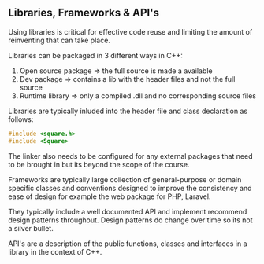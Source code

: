 ## Libraries, Frameworks & API's

Using libraries is critical for effective code reuse and limiting the amount of reinventing that can take place.

Libraries can be packaged in 3 different ways in C++:

1. Open source package =&gt; the full source is made a available
2. Dev package =&gt; contains a lib with the header files and not the full source
3. Runtime library =&gt; only a compiled .dll and no corresponding source files

Libraries are typically inluded into the header file and class declaration as follows:

```cpp
#include <square.h>
#include <Square>
```

The linker also needs to be configured for any external packages that need to be brought in but its beyond the scope of the course.

Frameworks are typically large collection of general-purpose or domain specific classes and conventions designed to improve the consistency and ease of design for example the web package for PHP, Laravel.

They typically include a well documented API and implement recommend design patterns throughout. Design patterns do change over time so its not a silver bullet.

API's are a description of the public functions, classes and interfaces in a library in the context of C++.

